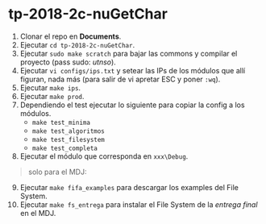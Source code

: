 # tp-2018-2c-nuGetChar
1. Clonar el repo en __Documents__.
2. Ejecutar `cd tp-2018-2c-nuGetChar`.
3. Ejecutar `sudo make scratch` para bajar las commons y compilar el proyecto (pass sudo: _utnso_).
4. Ejecutar `vi configs/ips.txt` y setear las IPs de los módulos que allí figuran, nada más (para salir de vi apretar ESC y poner `:wq`).
5. Ejecutar `make ips`.
7. Ejecutar `make prod`.
8. Dependiendo el test ejecutar lo siguiente para copiar la config a los módulos.
    * `make test_minima`
    * `make test_algoritmos`
    * `make test_filesystem`
    * `make test_completa`
9. Ejecutar el módulo que corresponda en `xxx\Debug`.
    
> solo para el MDJ:   

9. Ejecutar `make fifa_examples` para descargar los examples del File System.
10. Ejecutar `make fs_entrega` para instalar el File System de la _entrega final_ en el MDJ.
